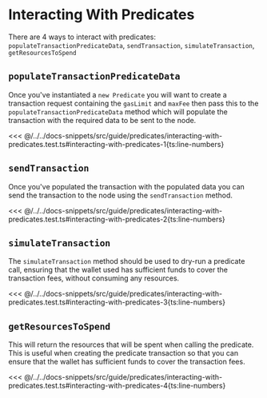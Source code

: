 # Interacting With Predicates

There are 4 ways to interact with predicates: `populateTransactionPredicateData`, `sendTransaction`, `simulateTransaction`, `getResourcesToSpend`


## `populateTransactionPredicateData`

Once you've instantiated a `new Predicate` you will want to create a transaction request containing the `gasLimit` and `maxFee` then pass this to the `populateTransactionPredicateData` method which will populate the transaction with the required data to be sent to the node.

<<< @/../../docs-snippets/src/guide/predicates/interacting-with-predicates.test.ts#interacting-with-predicates-1{ts:line-numbers}

## `sendTransaction`

Once you've populated the transaction with the populated data you can send the transaction to the node using the `sendTransaction` method.

<<< @/../../docs-snippets/src/guide/predicates/interacting-with-predicates.test.ts#interacting-with-predicates-2{ts:line-numbers}

## `simulateTransaction`

The `simulateTransaction` method should be used to dry-run a predicate call, ensuring that the wallet used has sufficient funds to cover the transaction fees, without consuming any resources.

<<< @/../../docs-snippets/src/guide/predicates/interacting-with-predicates.test.ts#interacting-with-predicates-3{ts:line-numbers}

## `getResourcesToSpend`

This will return the resources that will be spent when calling the predicate. This is useful when creating the predicate transaction so that you can ensure that the wallet has sufficient funds to cover the transaction fees.

<<< @/../../docs-snippets/src/guide/predicates/interacting-with-predicates.test.ts#interacting-with-predicates-4{ts:line-numbers}